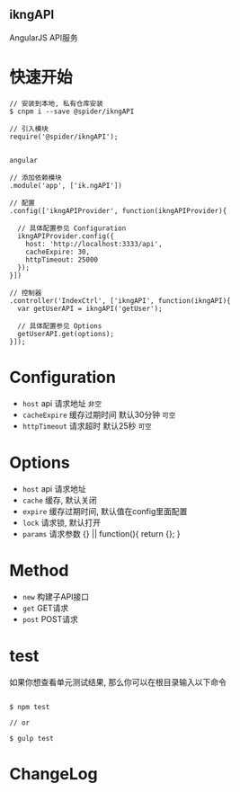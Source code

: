 ikngAPI
---
AngularJS API服务

快速开始
===

```
// 安装到本地, 私有仓库安装
$ cnpm i --save @spider/ikngAPI

// 引入模块
require('@spider/ikngAPI');


angular

// 添加依赖模块
.module('app', ['ik.ngAPI'])

// 配置
.config(['ikngAPIProvider', function(ikngAPIProvider){
  
  // 具体配置参见 Configuration 
  ikngAPIProvider.config({
    host: 'http://localhost:3333/api',
    cacheExpire: 30,
    httpTimeout: 25000
  });
}])

// 控制器
.controller('IndexCtrl', ['ikngAPI', function(ikngAPI){
  var getUserAPI = ikngAPI('getUser');
  
  // 具体配置参见 Options
  getUserAPI.get(options);
}]);
```

Configuration
===
- `host` api 请求地址 `非空`
- `cacheExpire` 缓存过期时间 默认30分钟 `可空`
- `httpTimeout` 请求超时 默认25秒 `可空`

Options
===
- `host` api 请求地址
- `cache` 缓存, 默认关闭
- `expire` 缓存过期时间, 默认值在config里面配置
- `lock` 请求锁, 默认打开
- `params` 请求参数 {} || function(){ return {}; }

Method
===
- `new` 构建子API接口
- `get` GET请求
- `post` POST请求

test
===
如果你想查看单元测试结果, 那么你可以在根目录输入以下命令

```

$ npm test

// or

$ gulp test

```

ChangeLog
===